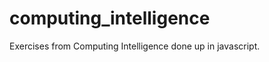 computing_intelligence
======================

Exercises from Computing Intelligence done up in javascript.
